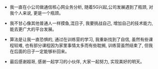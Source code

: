 - 我一直在小公司做通信核心网业务分析, 随着5G兴起,公司发展遇到了瓶颈, 对我个人来说, 更是一个瓶颈。
- 我不甘心像其他普通人一样摸鱼,混日子, 我要挑战自己, 增加自己的技术能力, 能去更广大的平台发展。

- 算法是让我一直恐惧的, 通过在训练营的学习, 我重新找到了自信, 虽然有些课程较难, 也有部分课程因为家里事情太多而有些耽搁,
训练营虽然结束了, 但我在后面的日子一定能够补回来。
- 最后感谢超哥, 感谢一起学习的小伙伴, 大家一起努力, 实现美好的明天。
